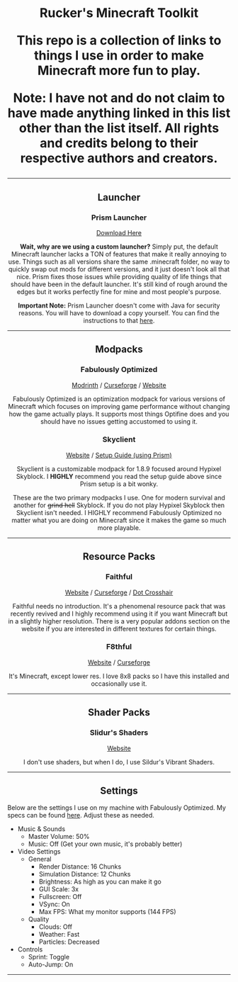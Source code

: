 <h1 align="center">Rucker's Minecraft Toolkit  

<p align="center">This repo is a collection of links to things I use in order to make Minecraft more fun to play.  
  
<p align="center"><b>Note: I have not and do not claim to have made anything linked in this list other than the list itself. All rights and credits belong to their respective authors and creators.</b>  

--------------------
<h2 align="center">Launcher</h2>  

<h3 align="center">Prism Launcher</h3>  
<p align="center"><a href="https://github.com/PrismLauncher/PrismLauncher/releases/latest" target="_blank">Download Here</a></p>  
  
<p align="center"><b>Wait, why are we using a custom launcher?</b>  
Simply put, the default Minecraft launcher lacks a TON of features that make it really annoying to use. Things such as all versions share the same .minecraft folder, no way to quickly swap out mods for different versions, and it just doesn't look all that nice. Prism fixes those issues while providing quality of life things that should have been in the default launcher. It's still kind of rough around the edges but it works perfectly fine for mine and most people's purpose.

<p align="center"><b>Important Note:</b> Prism Launcher doesn't come with Java for security reasons. You will have to download a copy yourself. You can find the instructions to that <a href="https://prismlauncher.org/wiki/getting-started/installing-java/" target="_blank">here</a>.

--------------------
<h2 align="center">Modpacks</h2>  

<h3 align="center">Fabulously Optimized</h3>  
<p align="center"><a href="https://modrinth.com/modpack/fabulously-optimized" target="_blank">Modrinth</a> / <a href="https://www.curseforge.com/minecraft/modpacks/fabulously-optimized" target="_blank">Curseforge</a> / <a href="https://fabulously-optimized.gitbook.io/modpack/" target="_blank">Website</a></p>  
<p align="center">Fabulously Optimized is an optimization modpack for various versions of Minecraft which focuses on improving game performance without changing how the game actually plays. It supports most things Optifine does and you should have no issues getting accustomed to using it.  
  
<h3 align="center">Skyclient</h3> 
<p align="center"><a href="https://skyclient.co/" target="_blank">Website</a> / <a href="https://microcontrollersdev.github.io/Alternatives/launcher/prism_win/#step-4-creating-an-instance" target="_blank">Setup Guide (using Prism)</a>
<p align="center">Skyclient is a customizable modpack for 1.8.9 focused around Hypixel Skyblock. I <b>HIGHLY</b> recommend you read the setup guide above since Prism setup is a bit wonky.

<p align="center">These are the two primary modpacks I use. One for modern survival and another for <s>grind hell</s> Skyblock. If you do not play Hypixel Skyblock then Skyclient isn't needed. I HIGHLY recommend Fabulously Optimized no matter what you are doing on Minecraft since it makes the game so much more playable. 

--------------------
<h2 align="center">Resource Packs</h2>  

<h3 align="center">Faithful</h3>  
<p align="center"><a href="https://faithfulpack.net/" target="_blank">Website</a> / <a href="https://www.curseforge.com/minecraft/texture-packs/faithful-32x" target="_blank">Curseforge</a> / <a href="https://faithfulpack.net/addons/DotCrosshair" target="_blank">Dot Crosshair</a>
<p align="center">Faithful needs no introduction. It's a phenomenal resource pack that was recently revived and I highly recommend using it if you want Minecraft but in a slightly higher resolution. There is a very popular addons section on the website if you are interested in different textures for certain things.  

<h3 align="center">F8thful</h3>
<p align="center"><a href="https://ewanhowell.com/resourcepacks/f8thful/" target="_blank">Website</a> / <a href="https://www.curseforge.com/minecraft/texture-packs/f8thful" target="_blank">Curseforge</a>
<p align="center">It's Minecraft, except lower res. I love 8x8 packs so I have this installed and occasionally use it. 

--------------------
<h2 align="center">Shader Packs</h2>  

<h3 align="center">Slidur's Shaders</h3>  
<p align="center"><a href="https://sildurs-shaders.github.io/" target="_blank">Website</a>
<p align="center">I don't use shaders, but when I do, I use Sildur's Vibrant Shaders.

--------------------
<h2 align="center">Settings</h2>  

Below are the settings I use on my machine with Fabulously Optimized. My specs can be found [here](https://us-east-1.tixte.net/uploads/screenshots.blueberry.moe/Speccy64_jmr2W7nmbX.png). Adjust these as needed.

- Music & Sounds
	- Master Volume: 50%
	- Music: Off (Get your own music, it's probably better)
- Video Settings
	- General
		- Render Distance: 16 Chunks
		- Simulation Distance: 12 Chunks
		- Brightness: As high as you can make it go
		- GUI Scale: 3x
		- Fullscreen: Off
		- VSync: On
		- Max FPS: What my monitor supports (144 FPS)
	- Quality
		- Clouds: Off
		- Weather: Fast
		- Particles: Decreased
- Controls
	- Sprint: Toggle
	- Auto-Jump: On

--------------------
